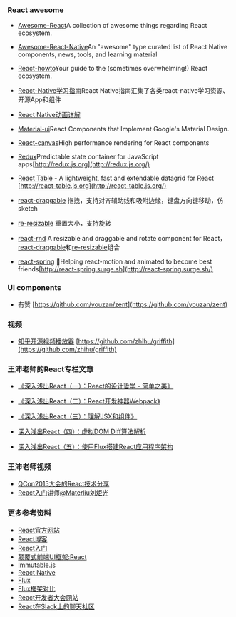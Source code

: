 ### React awesome

* [Awesome-React](https://github.com/enaqx/awesome-react)A collection of awesome things regarding React ecosystem.

* [Awesome-React-Native](https://github.com/jondot/awesome-react-native)An "awesome" type curated list of React Native components, news, tools, and learning material

* [React-howto](https://github.com/petehunt/react-howto)Your guide to the \(sometimes overwhelming!\) React ecosystem.

* [React-Native学习指南](https://github.com/ele828/react-native-guide)React Native指南汇集了各类react-native学习资源、开源App和组件

* [React Native动画详解](https://future-challenger.gitbooks.io/react-native-animation/content/)

* [Material-ui](https://github.com/callemall/material-ui)React Components that Implement Google's Material Design.

* [React-canvas](https://github.com/Flipboard/react-canvas)High performance rendering for React components

* [Redux](https://github.com/rackt/redux)Predictable state container for JavaScript apps[http://redux.js.org](http://redux.js.org/)

* [React Table](http://react-table.js.org) - A lightweight, fast and extendable datagrid for React [http://react-table.js.org](http://react-table.js.org/)

* [react-draggable](https://github.com/nowgoant/react-draggable) 拖拽，支持对齐辅助线和吸附边缘，键盘方向键移动，仿sketch

* [re-resizable](https://github.com/nowgoant/re-resizable) 重置大小，支持旋转

* [react-rnd](https://github.com/nowgoant/react-rnd) A resizable and draggable and rotate component for React，[react-draggable](https://legacy.gitbook.com/book/nowgoant/fek-awesome/edit#)和[re-resizable](https://github.com/nowgoant/re-resizable)组合

* [react-spring](https://github.com/drcmda/react-spring) 🙌Helping react-motion and animated to become best friends[http://react-spring.surge.sh](http://react-spring.surge.sh/)

### UI components

* 有赞 [https://github.com/youzan/zent](https://github.com/youzan/zent)

### 视频

* [知乎开源视频播放器](https://github.com/zhihu/griffith) [https://github.com/zhihu/griffith](https://github.com/zhihu/griffith)

### 王沛老师的React专栏文章

* [《深入浅出React（一）：React的设计哲学 - 简单之美》](http://www.infoq.com/cn/articles/react-art-of-simplity)

* [《深入浅出React（二）：React开发神器Webpack》](http://www.infoq.com/cn/articles/react-and-webpack)

* [《深入浅出React（三）：理解JSX和组件》](http://www.infoq.com/cn/articles/react-jsx-and-component)

* [深入浅出React（四）：虚拟DOM Diff算法解析](http://www.infoq.com/cn/articles/react-dom-diff)

* [深入浅出React（五）：使用Flux搭建React应用程序架构](http://www.infoq.com/cn/articles/react-flux)

### 王沛老师视频

* [QCon2015大会的React技术分享](http://www.infoq.com/cn/presentations/pracitise-of-reactjs)
* [React入门](http://www.imooc.com/learn/504)讲师[@Materliu刘炬光](https://github.com/materliu)

### 更多参考资料

* [React官方网站](http://facebook.github.io/react/)
* [React博客](http://facebook.github.io/react/blog/)
* [React入门](http://ryanclark.me/getting-started-with-react/)
* [颠覆式前端UI框架:React](http://www.infoq.com/cn/articles/subversion-front-end-ui-development-framework-react)
* [Immutable.js](http://facebook.github.io/immutable-js/)
* [React Native](http://facebook.github.io/react-native/)
* [Flux](https://facebook.github.io/flux/)
* [Flux框架对比](https://github.com/voronianski/flux-comparison)
* [React开发者大会网站](http://conf.reactjs.com/index.html)
* [React在Slack上的聊天社区](http://reactiflux.com/)



